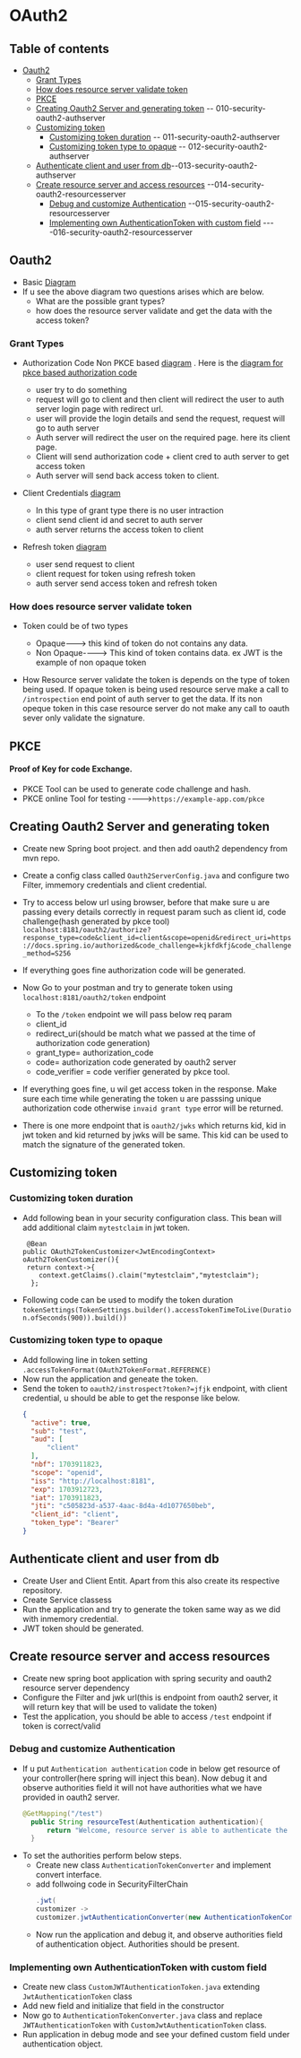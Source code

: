 # OAuth2
## Table of contents
- [Oauth2](#oauth2)
  - [Grant Types](#grant-types)
  - [How does resource server validate token](#how-does-resource-server-validate-token)
  - [PKCE](#pkce)
  - [Creating Oauth2 Server and generating token](#creating-oauth2-server-and-generating-token)  -- 010-security-oauth2-authserver
  - [Customizing token](#customizing-token)
    - [Customizing token duration](#customizing-token-duration)  -- 011-security-oauth2-authserver
    - [Customizing token type to opaque](#customizing-token-type-to-opaque)  -- 012-security-oauth2-authserver
  - [Authenticate client and user from db](#authenticate-client-and-user-from-db)--013-security-oauth2-authserver
  - [Create resource server and access resources](#create-resource-server-and-access-resources) --014-security-oauth2-resourcesserver
    - [Debug and customize Authentication](#debug-and-customize-authentication) --015-security-oauth2-resourcesserver
    - [Implementing own AuthenticationToken with custom field](#implementing-own-authenticationtoken-with-custom-field)  ----016-security-oauth2-resourcesserver
      
## Oauth2
- Basic [Diagram](/oauth2-basic.png)
- If u see the above diagram two questions arises which are below.
   - What are the possible grant types?
   - how does the resource server validate and get the data with the access token?
### Grant Types
- Authorization Code Non PKCE based [diagram](/oauth2-authorizationcode.png) . Here is the [diagram for pkce based authorization code](/oauth2-authorizationcode-with-pkce.png)
   - user try to do something
   - request will go to client and then client will redirect the user to auth server login page with redirect url.
   - user will provide the login details and send the request, request will go to auth server
   - Auth server will redirect the user on the required page. here its client page.
   - Client will send authorization code + client cred to auth server to get access token
   - Auth server will send back access token to client.
 
- Client Credentials [diagram](/client-credentials.png)
   - In this type of grant type there is no user intraction
   - client send client id and secret to auth server
   - auth server returns the access token to client
- Refresh token [diagram](/oauth2-refresh-token.png)
   - user send request to client
   - client request for token using refresh token
   - auth server send access token and refresh token
### How does resource server validate token
- Token could be of two types
  - Opaque---> this kind of token do not contains any data.
  - Non Opaque----> This kind of token contains data. ex JWT is the example of non opaque token
 
- How Resource server validate the token is depends on the type of token being used. If opaque token is being used resource serve make a call to ```/introspection``` end point of auth server to get the data. If its non opeque token in this case resource server do not make any call to oauth sever only validate the signature.

## PKCE
#### Proof of Key for code Exchange.
- PKCE Tool can be used to generate code challenge and hash.
- PKCE online Tool for testing ---->```https://example-app.com/pkce```

## Creating Oauth2 Server and generating token
- Create new Spring boot project. and then add oauth2 dependency from mvn repo.
- Create a config class called ```Oauth2ServerConfig.java``` and configure two Filter, immemory credentials and client credential.
- Try to access below url using browser, before that make sure u are passing every details correctly in request param such as client id, code challenge(hash generated by pkce tool)
  ```localhost:8181/oauth2/authorize?response_type=code&client_id=client&scope=openid&redirect_uri=https://docs.spring.io/authorized&code_challenge=kjkfdkfj&code_challenge_method=S256```
- If everything goes fine authorization code will be generated.
- Now Go to your postman and try to generate token using ```localhost:8181/oauth2/token``` endpoint
  - To the ```/token``` endpoint we will pass below req param
  - client_id
  - redirect_uri(should be match what we passed at the time of authorization code generation)
  - grant_type= authorization_code
  - code= authorization code generated by oauth2 server
  - code_verifier = code verifier generated by pkce tool.
 
- If everything goes fine, u wil get access token in the response. Make sure each time while generating the token u are passsing unique authorization code otherwise ```invaid grant type``` error will be returned.
- There is one more endpoint that is ```oauth2/jwks``` which returns kid, kid in jwt token and kid returned by jwks will be same. This kid can be used to match the signature of the generated token.

## Customizing token
### Customizing token duration
- Add following bean in your security configuration class. This bean will add additional claim ```mytestclaim``` in jwt token.
  ```
   @Bean
  public OAuth2TokenCustomizer<JwtEncodingContext> oAuth2TokenCustomizer(){
   return context->{
      context.getClaims().claim("mytestclaim","mytestclaim");
    };
  ```
- Following code can be used to modify the token duration
  ```tokenSettings(TokenSettings.builder().accessTokenTimeToLive(Duration.ofSeconds(900)).build())```

### Customizing token type to opaque
- Add following line in token setting
  ```.accessTokenFormat(OAuth2TokenFormat.REFERENCE)```
- Now run the application and geneate the token.
- Send the token to ```oauth2/instrospect?token?=jfjk``` endpoint, with client credential, u should be able to get the response like below.
  ```json
  {
    "active": true,
    "sub": "test",
    "aud": [
        "client"
    ],
    "nbf": 1703911823,
    "scope": "openid",
    "iss": "http://localhost:8181",
    "exp": 1703912723,
    "iat": 1703911823,
    "jti": "c505823d-a537-4aac-8d4a-4d1077650beb",
    "client_id": "client",
    "token_type": "Bearer"
  }

## Authenticate client and user from db
- Create User and Client Entit. Apart from this also create its respective repository.
- Create Service classess
- Run the application and try to generate the token same way as we did with inmemory credential.
- JWT token should be generated.
## Create resource server and access resources
- Create new spring boot application with spring security and oauth2 resource server dependency
- Configure the Filter and jwk url(this is endpoint from oauth2 server, it will return key that will be used to validate the token)
- Test the application, you should be able to access ```/test``` endpoint if token is correct/valid
### Debug and customize Authentication
- If u put ```Authentication authentication``` code in below get resource of your controller(here spring will inject this bean). Now debug it and observe authorities field it will not have authorities what we have provided in oauth2 server.
  ```java
  @GetMapping("/test")
	public String resourceTest(Authentication authentication){
		return "Welcome, resource server is able to authenticate the user successfully";
	}
- To set the authorities perform below steps.
   - Create new class ```AuthenticationTokenConverter```  and implement convert interface.
   - add follwoing code in SecurityFilterChain
     ```java
     .jwt(
     customizer ->
     customizer.jwtAuthenticationConverter(new AuthenticationTokenConverter()));
   - Now run the application and debug it, and observe authorities field of authentication object. Authorities should be present. 
### Implementing own AuthenticationToken with custom field
- Create new class ```CustomJWTAuthenticationToken.java``` extending ```JwtAuthenticationToken``` class
- Add new field and initialize that field in the constructor
- Now go to ```AuthenticationTokenConverter.java``` class and replace ```JWTAuthenticationToken``` with ```CustomJwtAuthenticationToken``` class.
- Run application in debug mode and see your defined custom field under authentication object.
